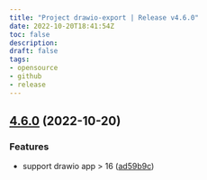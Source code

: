 ```yaml
---
title: "Project drawio-export | Release v4.6.0"
date: 2022-10-20T18:41:54Z
toc: false
description: 
draft: false
tags:
- opensource
- github
- release
---
```

## [4.6.0](https://github.com/rlespinasse/drawio-export/compare/v4.5.0...v4.6.0) (2022-10-20)


### Features

* support drawio app > 16 ([ad59b9c](https://github.com/rlespinasse/drawio-export/commit/ad59b9c598bd3e74c34fcf46a539934d9f83f558))



